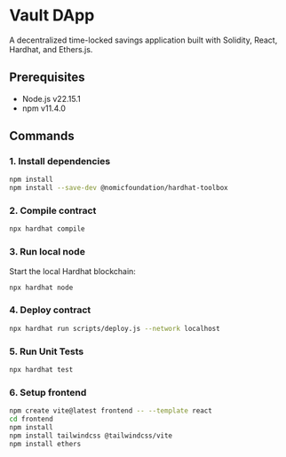 # Vault DApp

A decentralized time-locked savings application built with Solidity, React, Hardhat, and Ethers.js.

## Prerequisites

- Node.js v22.15.1
- npm v11.4.0

## Commands

### 1. Install dependencies
```bash
npm install
npm install --save-dev @nomicfoundation/hardhat-toolbox
```

### 2. Compile contract
```bash
npx hardhat compile
```

### 3. Run local node
Start the local Hardhat blockchain:
```bash
npx hardhat node
```

### 4. Deploy contract
```bash
npx hardhat run scripts/deploy.js --network localhost
```

### 5. Run Unit Tests
```bash
npx hardhat test
```

### 6. Setup frontend
```bash
npm create vite@latest frontend -- --template react
cd frontend
npm install
npm install tailwindcss @tailwindcss/vite
npm install ethers
```
